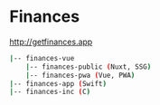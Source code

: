 # Finances
http://getfinances.app

```bash
|-- finances-vue
    |-- finances-public (Nuxt, SSG)
    |-- finances-pwa (Vue, PWA)
|-- finances-app (Swift)
|-- finances-inc (C)